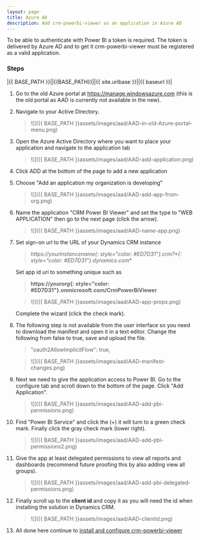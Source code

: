 ```yaml
---
layout: page
title: Azure AD
description: Add crm-powerbi-viewer as an application in Azure AD
---
```

To be able to authenticate with Power BI a token is required. The token is delivered by Azure AD and to get it crm-powerbi-viewer must be registered as a valid application.

### Steps

|{{ BASE_PATH }}||{{BASE_PATH}}||{{ site.urlbase }}||{{ baseurl }}|

1. Go to the old Azure portal at <https://manage.windowsazure.com> (this is the old portal as AAD is currently not available in the new). 
2. Navigate to your Active Directory.

   > ![]({{ BASE_PATH }}assets/images/aad/AAD-in-old-Azure-portal-menu.png)

3. Open the Azure Active Directory where you want to place your application and navigate to the application tab   

   > ![]({{ BASE_PATH }}assets/images/aad/AAD-add-application.png)

4. Click ADD at the bottom of the page to add a new application
5. Choose "Add an application my organization is developing"
  
   > ![]({{ BASE_PATH }}assets/images/aad/AAD-add-app-from-org.png)

6. Name the application "CRM Power BI Viewer" and set the type to "WEB APPLICATION" then go to the next page (click the arrow).
  
   > ![]({{ BASE_PATH }}assets/images/aad/AAD-name-app.png)

7. Set sign-on url to the URL of your Dynamics CRM instance

   > **https://*yourinstancename*{: style="color: #ED7D31"}.crm*?*{: style="color: #ED7D31"}.dynamics.com**
   
   Set app id uri to something unique such as 
   
   > **https://*yourorg*{: style="color: #ED7D31"}.onmicrosoft.com/CrmPowerBiViewer**
   
   > ![]({{ BASE_PATH }}assets/images/aad/AAD-app-props.png)
   
   Complete the wizard (click the check mark).
   
8. The following step is not available from the user interface so you need to download the manifest and open it in a text editor. 
   Change the following from false to true, save and upload the file.

   > "oauth2AllowImplicitFlow": true,
   
   > ![]({{ BASE_PATH }}assets/images/aad/AAD-manifest-changes.png)
   
9. Next we need to give the application access to Power BI. Go to the configure tab and scroll down to the bottom of the page. Click "Add Application".

   > ![]({{ BASE_PATH }}assets/images/aad/AAD-add-pbi-permissions.png)
   
1. Find "Power BI Service" and click the (+) it will turn to a green check mark. Finally click the gray check mark (lower right).

   > ![]({{ BASE_PATH }}assets/images/aad/AAD-add-pbi-permissions2.png)
   
1. Give the app at least delegated permissions to view all reports and dashboards (recommend future proofing this by also adding view all groups).

   > ![]({{ BASE_PATH }}assets/images/aad/AAD-add-pbi-delegated-permissions.png)
   
1. Finally scroll up to the **client id** and copy it as you will need the id when installing the solution in Dynamics CRM.

   > ![]({{ BASE_PATH }}assets/images/aad/AAD-clientid.png)

1. All done here continue to [install and configure crm-powerbi-viewer](install-solution.html) 